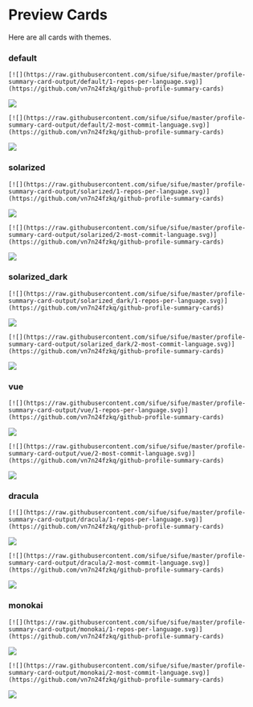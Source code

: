 
# Preview Cards

Here are all cards with themes.


### default


```
[![](https://raw.githubusercontent.com/sifue/sifue/master/profile-summary-card-output/default/1-repos-per-language.svg)](https://github.com/vn7n24fzkq/github-profile-summary-cards)
```
![](https://raw.githubusercontent.com/sifue/sifue/master/profile-summary-card-output/default/1-repos-per-language.svg)


```
[![](https://raw.githubusercontent.com/sifue/sifue/master/profile-summary-card-output/default/2-most-commit-language.svg)](https://github.com/vn7n24fzkq/github-profile-summary-cards)
```
![](https://raw.githubusercontent.com/sifue/sifue/master/profile-summary-card-output/default/2-most-commit-language.svg)


### solarized


```
[![](https://raw.githubusercontent.com/sifue/sifue/master/profile-summary-card-output/solarized/1-repos-per-language.svg)](https://github.com/vn7n24fzkq/github-profile-summary-cards)
```
![](https://raw.githubusercontent.com/sifue/sifue/master/profile-summary-card-output/solarized/1-repos-per-language.svg)


```
[![](https://raw.githubusercontent.com/sifue/sifue/master/profile-summary-card-output/solarized/2-most-commit-language.svg)](https://github.com/vn7n24fzkq/github-profile-summary-cards)
```
![](https://raw.githubusercontent.com/sifue/sifue/master/profile-summary-card-output/solarized/2-most-commit-language.svg)


### solarized_dark


```
[![](https://raw.githubusercontent.com/sifue/sifue/master/profile-summary-card-output/solarized_dark/1-repos-per-language.svg)](https://github.com/vn7n24fzkq/github-profile-summary-cards)
```
![](https://raw.githubusercontent.com/sifue/sifue/master/profile-summary-card-output/solarized_dark/1-repos-per-language.svg)


```
[![](https://raw.githubusercontent.com/sifue/sifue/master/profile-summary-card-output/solarized_dark/2-most-commit-language.svg)](https://github.com/vn7n24fzkq/github-profile-summary-cards)
```
![](https://raw.githubusercontent.com/sifue/sifue/master/profile-summary-card-output/solarized_dark/2-most-commit-language.svg)


### vue


```
[![](https://raw.githubusercontent.com/sifue/sifue/master/profile-summary-card-output/vue/1-repos-per-language.svg)](https://github.com/vn7n24fzkq/github-profile-summary-cards)
```
![](https://raw.githubusercontent.com/sifue/sifue/master/profile-summary-card-output/vue/1-repos-per-language.svg)


```
[![](https://raw.githubusercontent.com/sifue/sifue/master/profile-summary-card-output/vue/2-most-commit-language.svg)](https://github.com/vn7n24fzkq/github-profile-summary-cards)
```
![](https://raw.githubusercontent.com/sifue/sifue/master/profile-summary-card-output/vue/2-most-commit-language.svg)


### dracula


```
[![](https://raw.githubusercontent.com/sifue/sifue/master/profile-summary-card-output/dracula/1-repos-per-language.svg)](https://github.com/vn7n24fzkq/github-profile-summary-cards)
```
![](https://raw.githubusercontent.com/sifue/sifue/master/profile-summary-card-output/dracula/1-repos-per-language.svg)


```
[![](https://raw.githubusercontent.com/sifue/sifue/master/profile-summary-card-output/dracula/2-most-commit-language.svg)](https://github.com/vn7n24fzkq/github-profile-summary-cards)
```
![](https://raw.githubusercontent.com/sifue/sifue/master/profile-summary-card-output/dracula/2-most-commit-language.svg)


### monokai


```
[![](https://raw.githubusercontent.com/sifue/sifue/master/profile-summary-card-output/monokai/1-repos-per-language.svg)](https://github.com/vn7n24fzkq/github-profile-summary-cards)
```
![](https://raw.githubusercontent.com/sifue/sifue/master/profile-summary-card-output/monokai/1-repos-per-language.svg)


```
[![](https://raw.githubusercontent.com/sifue/sifue/master/profile-summary-card-output/monokai/2-most-commit-language.svg)](https://github.com/vn7n24fzkq/github-profile-summary-cards)
```
![](https://raw.githubusercontent.com/sifue/sifue/master/profile-summary-card-output/monokai/2-most-commit-language.svg)

